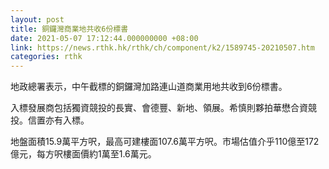 ```yaml
---
layout: post
title: 銅鑼灣商業地共收6份標書
date: 2021-05-07 17:12:44.000000000 +08:00
link: https://news.rthk.hk/rthk/ch/component/k2/1589745-20210507.htm
categories: rthk
---
```


地政總署表示，中午截標的銅鑼灣加路連山道商業用地共收到6份標書。

入標發展商包括獨資競投的長實、會德豐、新地、領展。希慎則夥拍華懋合資競投。信置亦有入標。

地盤面積15.9萬平方呎，最高可建樓面107.6萬平方呎。市場估值介乎110億至172億元，每方呎樓面價約1萬至1.6萬元。
